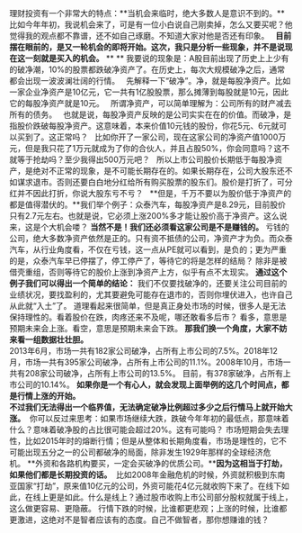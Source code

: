 理财投资有一个非常大的特点：**当机会来临时，绝大多数人是意识不到的。**比如今年年初，我说机会来了，可是有一位小白说自己刚卖掉，怎么又要买呢？他觉得我的观点都不靠谱，还不如自己琢磨。不知道大家对他是否还有印象。
 
**目前摆在眼前的，是又一轮机会的即将开始。这次，我只是分析一些现象，并不是说现在这一刻就是买入的机会。**
** **
我要说的现象是：A股目前出现了历史上上少有的破净潮，10%的股票都跌破净资产了。在历史上，每次大规模破净之后，通常都会出现一波波澜壮阔的行情。
 
先解释一下“破净”。净，就是每股净资产。比如一家企业净资产是10亿元，它一共有1亿股股票，那么摊薄到每股就是10元，因此它的每股净资产就是10元。
 
所谓净资产，可以简单理解为：公司所有的财产减去所有的债务。
 
也就是说，每股净资产反映的是公司实实在在的价值。而破净，是指股价跌破每股净资产。这意味着，本来价值10元钱的股份，你花5元、6元就可以买到了。这正常吗？
 
比如你开了一家公司，现在这家公司的净资产值1000万元，但是我只花了1万元就成为了你的合伙人，并且占股50%，你会同意吗？这不就等于抢劫吗？至少我得出500万元吧？
 
所以上市公司股价长期低于每股净资产，是绝对不正常的现象，是不可能长期存在的。如果长期存在，公司大股东还不如谋求退市。否则还要白白地分红给所有购买股票的股东们。股价是打折了，可分红并不因此打折，你说大股东亏不亏？
 
**但是，千万不要以为股价低于净资产的都是值得潜伏的。**我们举个例子：众泰汽车，每股净资产是8.29元，目前股价只有2.7元左右。也就是说，它必须上涨200%多才能让股价高于净资产。这么说来，这是个大机会喽？
 **当然不是！我们还必须看这家公司是不是赚钱的。** 亏钱的公司，绝大多数净资产依然是正的。只有资不抵债的公司，净资产才为负。而众泰汽车，从行业角度看，不仅在亏钱，这一点从PE就可以看到，是负的；更为严重的是，众泰汽车早已停摆了，停工停产了，等待它的将是怎样的结局？ 除非是被借壳重组，否则等待它的股价上涨到净资产上方，似乎有点不太现实。 **通过这个例子我们可以得出一个简单的结论：** 我们不仅要找破净的，还要关注公司目前的业绩状况，要找盈利的，尤其要避免可能存在退市的，否则你埋伏进入，也许自己从此就“入土”了。 道理看起来很简单，但是真正身处市场的时候，很多人是无法保持理性的。看着股价在跌，肉疼还来不及呢，哪还敢看多后市？ 看多，意思是预期未来会上涨。看空，意思是预期未来会下跌。 **那我们换一个角度，大家不妨来看一组数据壮壮胆。**    
2013年6月，市场一共有182家公司破净，占所有上市公司的7.5%。2018年12月，市场一共有395家公司破净，占所有上市公司的11.1%。2008年10月，市场一共有208家公司破净，占所有上市公司的13.5%。 目前，有378家破净，占所有上市公司的10.14%。 **如果你是一个有心人，就会发现上面举例的这几个时间点，都是行情上涨的开始。**  
 **不过我们无法得出一个临界值，无法确定破净比例超过多少之后行情马上就开始大涨。**  你可以反过来思考：如果市场继续大跌，跌破今年年初的最低点，那意味着什么？意味着破净股的占比很可能会超过20%。这有可能吗？ 市场短期会失去理性，比如2015年时的熔断行情；但是从整体和长期角度看，市场是理性的，它不可能出现五分之一的公司都破净的局面，除非发生1929年那样的全球经济危机。 **外资和各路机构要买，一定会买破净的优质公司。****因为这相当于打劫，如果他们都是长期投资的话。**  比如2008年金融危机的时候，外资就积极到东南亚国家“打劫”，原来值10亿元的公司，外资可能花4亿元就收购下来了。在线下如此，在线上更是如此。什么是线上？通过股市收购上市公司部分股权就属于线上，这么做更容易、更隐蔽。 行情下跌的时候，比谁都更悲观；上涨的时候，比谁都更激进，这绝对不是智者应该有的态度。自己不做智者，那你想赚谁的钱？